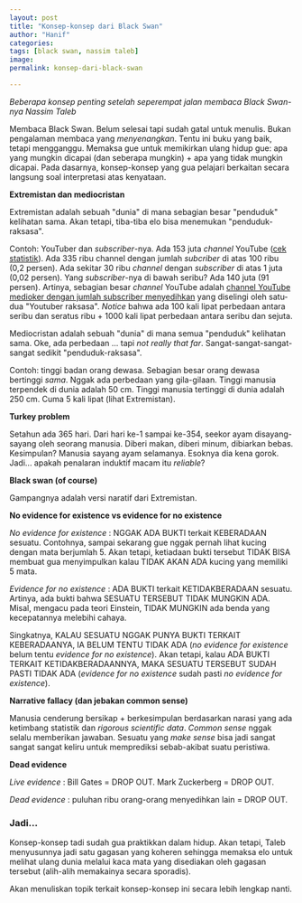 ```yaml
---
layout: post
title: "Konsep-konsep dari Black Swan"
author: "Hanif" 
categories: 
tags: [black swan, nassim taleb]
image: 
permalink: konsep-dari-black-swan

---
```


*Beberapa konsep penting setelah seperempat jalan membaca Black Swan-nya Nassim Taleb* <!--more-->

Membaca Black Swan. Belum selesai tapi sudah gatal untuk menulis. Bukan pengalaman membaca yang *menyenangkan*. Tentu ini buku yang baik, tetapi mengganggu. Memaksa gue untuk memikirkan ulang hidup gue: apa yang mungkin dicapai (dan seberapa mungkin) + apa yang tidak mungkin dicapai. Pada dasarnya, konsep-konsep yang gua pelajari berkaitan secara langsung soal interpretasi atas kenyataan. 

**Extremistan dan mediocristan**

Extremistan adalah sebuah "dunia" di mana sebagian besar "penduduk" kelihatan sama. Akan tetapi, tiba-tiba elo bisa menemukan "penduduk-raksasa". 

Contoh: YouTuber dan *subscriber*-nya. Ada 153 juta *channel* YouTube ([cek statistik](https://timqueen.com/youtube-number-of-channels/)). Ada 335 ribu channel dengan jumlah *subcriber* di atas 100 ribu (0,2 persen). Ada sekitar 30 ribu *channel* dengan *subscriber* di atas 1 juta (0,02 persen). Yang *subscriber*-nya di bawah seribu? Ada 140 juta (91 persen). Artinya, sebagian besar *channel* YouTube adalah [channel YouTube medioker dengan jumlah subscriber menyedihkan](https://www.youtube.com/channel/UCx-pxdfOtPQslC2hDQzpMeg) yang diselingi oleh satu-dua "Youtuber raksasa". *Notice* bahwa ada 100 kali lipat perbedaan antara seribu dan seratus ribu + 1000 kali lipat perbedaan antara seribu dan sejuta.

Mediocristan adalah sebuah "dunia" di mana semua "penduduk" kelihatan sama. Oke, ada perbedaan ... tapi *not really that far*. Sangat-sangat-sangat-sangat sedikit "penduduk-raksasa". 

Contoh: tinggi badan orang dewasa. Sebagian besar orang dewasa bertinggi *sama*. Nggak ada perbedaan yang gila-gilaan. Tinggi manusia terpendek di dunia adalah 50 cm. Tinggi manusia tertinggi di dunia adalah 250 cm. Cuma 5 kali lipat (lihat Extremistan).

**Turkey problem**

Setahun ada 365 hari. Dari hari ke-1 sampai ke-354, seekor ayam disayang-sayang oleh seorang manusia. Diberi makan, diberi minum, dibiarkan bebas. Kesimpulan? Manusia sayang ayam selamanya. Esoknya dia kena gorok. Jadi... apakah penalaran induktif macam itu *reliable*?

**Black swan (of course)**

Gampangnya adalah versi naratif dari Extremistan. 

**No evidence for existence vs evidence for no existence**

*No evidence for existence* : NGGAK ADA BUKTI terkait KEBERADAAN sesuatu. Contohnya, sampai sekarang gue nggak pernah lihat kucing dengan mata berjumlah 5. Akan tetapi, ketiadaan bukti tersebut TIDAK BISA membuat gua menyimpulkan kalau TIDAK AKAN ADA kucing yang memiliki 5 mata. 

*Evidence for no existence* : ADA BUKTI terkait KETIDAKBERADAAN sesuatu. Artinya, ada bukti bahwa SESUATU TERSEBUT TIDAK MUNGKIN ADA. Misal, mengacu pada teori Einstein, TIDAK MUNGKIN ada benda yang kecepatannya melebihi cahaya. 

Singkatnya, KALAU SESUATU NGGAK PUNYA BUKTI TERKAIT KEBERADAANYA, IA BELUM TENTU TIDAK ADA (*no evidence for existence* belum tentu *evidence for no existence*). Akan tetapi, kalau ADA BUKTI TERKAIT KETIDAKBERADAANNYA, MAKA SESUATU TERSEBUT SUDAH PASTI TIDAK ADA (*evidence for no existence* sudah pasti *no evidence for existence*).


**Narrative fallacy (dan jebakan common sense)**

Manusia cenderung bersikap + berkesimpulan berdasarkan narasi yang ada ketimbang statistik dan *rigorous scientific data*. *Common sense* nggak selalu memberikan jawaban. Sesuatu yang *make sense* bisa jadi sangat sangat sangat keliru untuk memprediksi sebab-akibat suatu peristiwa.

**Dead evidence**

*Live evidence* : Bill Gates = DROP OUT. Mark Zuckerberg = DROP OUT. 

*Dead evidence* : puluhan ribu orang-orang menyedihkan lain = DROP OUT.


### Jadi...

Konsep-konsep tadi sudah gua praktikkan dalam hidup. Akan tetapi, Taleb menyusunnya jadi satu gagasan yang koheren sehingga memaksa elo untuk melihat ulang dunia melalui kaca mata yang disediakan oleh gagasan tersebut (alih-alih memakainya secara sporadis).

Akan menuliskan topik terkait konsep-konsep ini secara lebih lengkap nanti. 